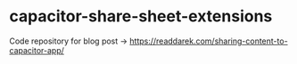 # capacitor-share-sheet-extensions

Code repository for blog post -> https://readdarek.com/sharing-content-to-capacitor-app/

